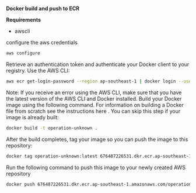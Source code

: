 **Docker build and push to ECR**

__Requirements__

* awscli

configure the aws credentials

```bash
aws configure
```

Retrieve an authentication token and authenticate your Docker client to your registry. Use the AWS CLI:

```bash
aws ecr get-login-password --region ap-southeast-1 | docker login --username AWS --password-stdin 676487226531.dkr.ecr.ap-southeast-1.amazonaws.com
```

Note: If you receive an error using the AWS CLI, make sure that you have the latest version of the AWS CLI and Docker installed.
Build your Docker image using the following command. For information on building a Docker file from scratch see the instructions here 
. You can skip this step if your image is already built:

```bash
docker build -t operation-unknown .
```

After the build completes, tag your image so you can push the image to this repository:

```bash
docker tag operation-unknown:latest 676487226531.dkr.ecr.ap-southeast-1.amazonaws.com/operation-unknown:latest
```

Run the following command to push this image to your newly created AWS repository

```bash
docker push 676487226531.dkr.ecr.ap-southeast-1.amazonaws.com/operation-unknown:latest
```
